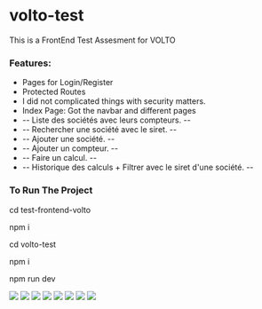 # volto-test
This is a FrontEnd Test Assesment for VOLTO

<h3>Features: </h3>
<ul>
<li>Pages for Login/Register</li>
<li>Protected Routes</li>
<li>I did not complicated things with security matters.</li>
<li>Index Page: Got the navbar and different pages</li>
<li> -- Liste des sociétés avec leurs compteurs. -- </li>
<li> -- Rechercher une société avec le siret. -- </li>
<li> -- Ajouter une société. -- </li>
<li> -- Ajouter un compteur. -- </li>
<li> -- Faire un calcul. -- </li>
<li> -- Historique des calculs + Filtrer avec le siret d'une société. -- </li>
</ul>

<h3>To Run The Project</h3>
<p>cd test-frontend-volto</p>
<p>npm i</p>
<p>cd volto-test</p>
<p>npm i</p>
<p>npm run dev</p>

<img src="https://user-images.githubusercontent.com/79547668/229862294-4891ccd9-4abf-43dc-8063-e93bce70a00c.PNG" />
<img src="https://user-images.githubusercontent.com/79547668/229862450-8052e4a4-9a07-4175-9a6b-5e2a513b5034.PNG" />
<img src="https://user-images.githubusercontent.com/79547668/229862470-9e1dcd4a-a40d-4896-bdb7-c74de94ddec5.PNG" />
<img src="https://user-images.githubusercontent.com/79547668/229862491-0a40a84a-b7ae-4e1f-a713-d1003b06c671.PNG" />
<img src="https://user-images.githubusercontent.com/79547668/229862505-7bfcad1f-513d-4daa-bd3e-900bb54f2d9a.PNG" />
<img src="https://user-images.githubusercontent.com/79547668/229862520-52f5c3ec-f709-4e6b-991a-cf68ce22dc12.PNG" />
<img src="https://user-images.githubusercontent.com/79547668/229862554-bafef731-5f89-4f2c-b68a-6f607b41e7a8.PNG" />
<img src="https://user-images.githubusercontent.com/79547668/229862374-48f2839a-e616-4855-8a1c-d8b95310db59.PNG" />
